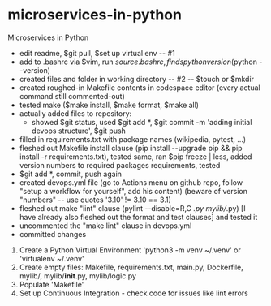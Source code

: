 # microservices-in-python
Microservices in Python

- edit readme, $git pull, $set up virtual env -- #1
- add to .bashrc via $vim, run $source .bashrc, finds python version ($python --version)
- created files and folder in working directory -- #2 -- $touch <name> or $mkdir <name>
- created roughed-in Makefile contents in codespace editor (every actual command still commented-out)
- tested make ($make install, $make format, $make all)
- actually added files to repository:
  - showed $git status, used $git add *, $git commit -m 'adding initial devops structure', $git push
- filled in requirements.txt with package names (wikipedia, pytest, ...)
- fleshed out Makefile install clause (pip install --upgrade pip && pip install -r requirements.txt),
  tested same, ran $pip freeze | less, added version numbers to required packages requirements, tested
- $git add *, commit, push again
- created devops.yml file (go to Actions menu on github repo, follow "setup a workflow for yourself", add his content)
  (beware of version "numbers" -- use quotes '3.10' != 3.10 == 3.1)
- fleshed out make "lint" clause (pylint --disable=R,C *.py mylib/*.py) [I have already also fleshed out the format and test clauses]
  and tested it
- uncommented the "make lint" clause in devops.yml
- committed changes
1. Create a Python Virtual Environment 'python3 -m venv ~/.venv' or 'virtualenv ~/.venv'
2. Create empty files: Makefile, requirements.txt, main.py, Dockerfile, mylib/, mylib/__init__.py, mylib/logic.py
3. Populate 'Makefile'
4. Set up Continuous Integration - check code for issues like lint errors
